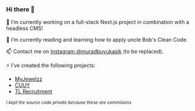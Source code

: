 ### Hi there 👋

🔭 I’m currently working on a full-stack Next.js project in combination with a headless CMS!

🌱 I’m currently reading and learning how to apply uncle Bob's Clean Code.

📫 Contact me on [Instagram @muradbuyukasik](https://instagram.com/muradbuyukasik) (to be replaced).


⚡ I've created the following projects:

- [MyJewelzz](https://myjewelzz.nl)
- [CUUY](https://cuuy.eu)
- [TL Recruitment](https://tlrecruitment.nl)

_<sub>I kept the source code private because these are commisions</sub>_

<!--
**MuradBuyukasik/MuradBuyukasik** is a ✨ _special_ ✨ repository because its `README.md` (this file) appears on your GitHub profile.

Here are some ideas to get you started:

- 
- 👯 I’m looking to collaborate on ...
- 🤔 I’m looking for help with ...
- 💬 Ask me about ...
- 😄 Pronouns: ...
- ⚡ Fun fact: ...
-->
